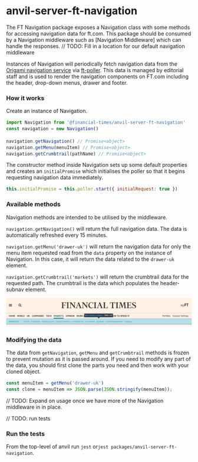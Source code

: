 # anvil-server-ft-navigation

The FT Navigation package exposes a Navigation class with some methods for accessing navigation data for ft.com. This package should be consumed by a Navigation middleware such as [Navigation Middleware] which can handle the responses. // TODO: Fill in a location for our default navigation middleware

Instances of Navigation will periodically fetch navigation data from the [Origami navigation service](https://registry.origami.ft.com/components/origami-navigation-service@71.0.0) via [ft-poller](https://github.com/Financial-Times/ft-poller). This data is managed by editorial staff and is used to render the navigation components on FT.com including the header, drop-down menus, drawer and footer.


### How it works

Create an instance of Navigation.

```js
import Navigation from '@financial-times/anvil-server-ft-navigation'
const navigation = new Navigation()

navigation.getNavigation() // Promise<object>
navigation.getMenu(menuItem) // Promise<object>
navigation.getCrumbtrail(pathName) // Promise<object>
```

The constructor method inside Navigation sets up some default properties and creates an `initialPromise` which initialises the poller so that it begins requesting navigation data immediately.
```js
this.initialPromise = this.poller.start({ initialRequest: true })
```


### Available methods

Navigation methods are intended to be utilised by the middleware.

`navigation.getNavigation()` will return the full navigation data. The data is automatically refreshed every 15 minutes.

`navigation.getMenu('drawer-uk')` will return the navigation data for only the menu item requested read from the `data` property on the instance of Navigation. In this case, it will return the data related to the `drawer-uk` element.

`navigation.getCrumbtrail('markets')` will return the crumbtrail data for the requested path. The crumbtrail is the data which populates the header-subnav element.

![alt text](./screenshots/screenshot-markets-nav-item.png)


### Modifying the data

The data from `getNavigation`, `getMenu` and `getCrumbtrail`  methods is frozen to prevent mutation as it is passed around. If you need to modify any part of the data, you should first clone the parts you need and then work with your cloned object.

```js
const menuItem = getMenu('drawer-uk')
const clone = menuItem => JSON.parse(JSON.stringify(menuItem));
```


// TODO: Expand on usage once we have more of the Navigation middleware in in place.

// TODO: run tests

### Run the tests

From the top-level of anvil run `jest` or`jest packages/anvil-server-ft-navigation`.

